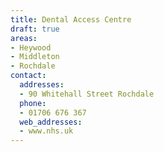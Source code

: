 ```yaml
---
title: Dental Access Centre
draft: true
areas:
- Heywood
- Middleton
- Rochdale
contact:
  addresses:
  - 90 Whitehall Street Rochdale
  phone:
  - 01706 676 367
  web_addresses:
  - www.nhs.uk
---
```



